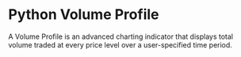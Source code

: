 # Python Volume Profile

A Volume Profile is an advanced charting indicator that displays total volume traded at every price level over a user-specified time period.

